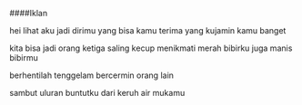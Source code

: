####Iklan

hei lihat 
aku jadi dirimu
yang bisa kamu terima
yang kujamin kamu banget

kita bisa jadi orang ketiga
saling kecup menikmati
merah bibirku juga manis bibirmu

berhentilah tenggelam 
bercermin orang lain

sambut uluran buntutku
dari keruh air mukamu